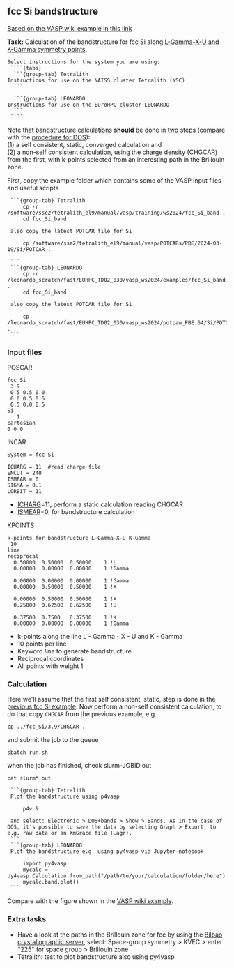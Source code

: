 ## fcc Si bandstructure

[Based on the VASP wiki example in this link](https://www.vasp.at/wiki/index.php/Fcc_Si_bandstructure)

**Task:** Calculation of the bandstructure for fcc Si along [L-Gamma-X-U and K-Gamma symmetry points](https://www.cryst.ehu.es/cgi-bin/cryst/programs/nph-kv-list?gnum=225&fig=fm3qmf&what=data).

`````{callout} System-specific instructions
Select instructions for the system you are using:
 ````{tabs}
  ```{group-tab} Tetralith
Instructions for use on the NAISS cluster Tetralith (NSC)
  ```

  ```{group-tab} LEONARDO
Instructions for use on the EuroHPC cluster LEONARDO
  ```
 ````
`````
Note that bandstructure calculations **should** be done in two steps (compare with the [procedure for DOS](../fcc_Si_DOS)): \
(1) a self consistent, static, converged calculation and \
(2) a non-self consistent calculation, using the charge density (CHGCAR) from the first, with k-points selected from an interesting path in the Brillouin zone.

First, copy the example folder which contains some of the VASP input files and useful scripts 
 ````{tabs}
  ```{group-tab} Tetralith
      cp -r /software/sse2/tetralith_el9/manual/vasp/training/ws2024/fcc_Si_band .
      cd fcc_Si_band

  also copy the latest POTCAR file for Si

      cp /software/sse2/tetralith_el9/manual/vasp/POTCARs/PBE/2024-03-19/Si/POTCAR .

  ```
  ```{group-tab} LEONARDO
      cp -r /leonardo_scratch/fast/EUHPC_TD02_030/vasp_ws2024/examples/fcc_Si_band .
      cd fcc_Si_band

  also copy the latest POTCAR file for Si

      cp /leonardo_scratch/fast/EUHPC_TD02_030/vasp_ws2024/potpaw_PBE.64/Si/POTCAR .
  ```
 ````

### Input files

POSCAR

    fcc Si
     3.9
     0.5 0.5 0.0
     0.0 0.5 0.5
     0.5 0.0 0.5
    Si
       1
    cartesian
    0 0 0

INCAR

    System = fcc Si

    ICHARG = 11  #read charge file
    ENCUT = 240
    ISMEAR = 0
    SIGMA = 0.1
    LORBIT = 11

* [ICHARG](https://www.vasp.at/wiki/index.php/ICHARG)=11, perform a static calculation reading CHGCAR
* [ISMEAR](https://www.vasp.at/wiki/index.php/ISMEAR)=0, for bandstructure calculation

KPOINTS

    k-points for bandstructure L-Gamma-X-U K-Gamma
     10
    line
    reciprocal
      0.50000  0.50000  0.50000    1 !L
      0.00000  0.00000  0.00000    1 !Gamma

      0.00000  0.00000  0.00000    1 !Gamma
      0.00000  0.50000  0.50000    1 !X

      0.00000  0.50000  0.50000    1 !X
      0.25000  0.62500  0.62500    1 !U

      0.37500  0.7500   0.37500    1 !K
      0.00000  0.00000  0.00000    1 !Gamma

* k-points along the line L - Gamma - X - U and K - Gamma
* 10 points per line
* Keyword *line* to generate bandstructure
* Reciprocal coordinates
* All points with weight 1

 
### Calculation

Here we'll assume that the first self consistent, static, step is done in the [previous fcc Si example](../fcc_Si). Now perform a non-self consistent calculation, to do that copy `CHGCAR` from the previous example, e.g.

    cp ../fcc_Si/3.9/CHGCAR .
    
and submit the job to the queue 

    sbatch run.sh

when the job has finished, check slurm-JOBID.out

    cat slurm*.out


 ````{tabs}
  ```{group-tab} Tetralith
  Plot the bandstructure using p4vasp

      p4v &

  and select: Electronic > DOS+bands > Show > Bands. As in the case of DOS, it's possible to save the data by selecting Graph > Export, to e.g. raw data or an XmGrace file (.agr).
  ```
  ```{group-tab} LEONARDO
  Plot the bandstructure e.g. using py4vasp via Jupyter-notebook

      import py4vasp
      mycalc = py4vasp.Calculation.from_path("/path/to/your/calculation/folder/here")
      mycalc.band.plot()
  ```
 ````
Compare with the figure shown in the [VASP wiki example](https://www.vasp.at/wiki/index.php/Fcc_Si_bandstructure).

### Extra tasks

* Have a look at the paths in the Brillouin zone for fcc by using the [Bilbao crystallographic server](https://www.cryst.ehu.es/), select: Space-group symmetry > KVEC > enter "225" for space group > Brillouin zone
* Tetralith: test to plot bandstructure also using py4vasp
